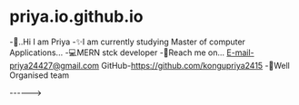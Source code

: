 # priya.io.github.io

-👏..Hi I am Priya
-✨I am currently studying Master of computer Applications...
-💻MERN stck developer
-👀Reach me on...
      E-mail-priya24427@gmail.com
      GitHub-https://github.com/kongupriya2415
-🤳Well Organised team 

------>

